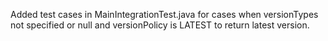 Added test cases in MainIntegrationTest.java for cases when versionTypes not specified or null and versionPolicy is LATEST to return latest version.